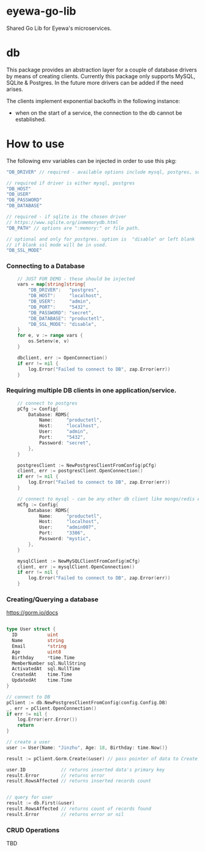 # eyewa-go-lib
Shared Go Lib for Eyewa's microservices.

# db
This package provides an abstraction layer for a couple of database drivers by means of creating clients. Currently this package only supports MySQL, SQLite & Postgres. In the future more drivers can be added if the need arises.

The clients implement exponential backoffs in the following instance:
- when on the start of a service, the connection to the db cannot be established.

# How to use
The following env variables can be injected in order to use this pkg:

```go
"DB_DRIVER" // required - available options include mysql, postgres, sqlite

// required if driver is either mysql, postgres
"DB_HOST"
"DB_USER"
"DB_PASSWORD"
"DB_DATABASE"

// required - if sqlite is the chosen driver
// https://www.sqlite.org/inmemorydb.html
"DB_PATH" // options are ":memory:" or file path.

// optional and only for postgres. option is  "disable" or left blank
// if blank ssl mode will be in used.
"DB_SSL_MODE"
```
### Connecting to a Database

```go
	// JUST FOR DEMO - these should be injected
	vars = map[string]string{
		"DB_DRIVER":   "postgres",
		"DB_HOST":     "localhost",
		"DB_USER":     "admin",
		"DB_PORT":     "5432",
		"DB_PASSWORD": "secret",
		"DB_DATABASE": "productetl",
		"DB_SSL_MODE": "disable",
	}
	for e, v := range vars {
		os.Setenv(e, v)
	}

	dbclient, err := OpenConnection()
	if err != nil {
		log.Error("Failed to connect to DB", zap.Error(err))
	}
```

### Requiring multiple DB clients in one application/service.

```go
	// connect to postgres
	pCfg := Config{
		Database: RDMS{
			Name:     "productetl",
			Host:     "localhost",
			User:     "admin",
			Port:     "5432",
			Password: "secret",
		},
	}

	postgresClient := NewPostgresClientFromConfig(pCfg)
	client, err := postgresClient.OpenConnection()
	if err != nil {
		log.Error("Failed to connect to DB", zap.Error(err))
	}

	// connect to mysql - can be any other db client like mongo/redis etc.
	mCfg := Config{
		Database: RDMS{
			Name:     "productetl",
			Host:     "localhost",
			User:     "admin007",
			Port:     "3306",
			Password: "mystic",
		},
	}

	mysqlClient := NewMySQLClientFromConfig(mCfg)
	client, err := mysqlClient.OpenConnection()
	if err != nil {
		log.Error("Failed to connect to DB", zap.Error(err))
	}

```
### Creating/Querying a database
https://gorm.io/docs
```go

type User struct {
  ID           uint
  Name         string
  Email        *string
  Age          uint8
  Birthday     *time.Time
  MemberNumber sql.NullString
  ActivatedAt  sql.NullTime
  CreatedAt    time.Time
  UpdatedAt    time.Time
}

// connect to DB
pClient := db.NewPostgresClientFromConfig(config.Config.DB)
_, err = pClient.OpenConnection()
if err != nil {
	log.Error(err.Error())
	return
}

// create a user
user := User{Name: "Jinzhu", Age: 18, Birthday: time.Now()}

result := pClient.Gorm.Create(&user) // pass pointer of data to Create

user.ID             // returns inserted data's primary key
result.Error        // returns error
result.RowsAffected // returns inserted records count


// query for user
result := db.First(&user)
result.RowsAffected // returns count of records found
result.Error        // returns error or nil


```
### CRUD Operations
TBD